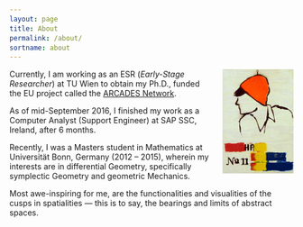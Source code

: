 ```yaml
---
layout: page
title: About
permalink: /about/
sortname: about
---
```


<a href="/img/plackard.jpg"><img src="/img/plackard_cropped.jpg" style="float:right;width:25%;padding-left:20px;"></a>

<p>Currently, I am working as an ESR (<i>Early-Stage Researcher</i>) at TU Wien to obtain my Ph.D., funded the EU project called the <a href="http://arcades-network.eu/">ARCADES Network</a>.  </p>

<p>As of mid-September 2016, I finished my work as a Computer Analyst (Support Engineer) at SAP SSC, Ireland, after 6 months.</p>

<p>Recently, I was a Masters student in Mathematics at Universität Bonn, Germany (2012 – 2015), wherein my interests are in differential Geometry, specifically symplectic Geometry and geometric Mechanics.</p>

<p>Most awe-inspiring for me, are the functionalities and visualities of the cusps in spatialities &mdash; this is to say, the bearings and limits of abstract spaces.</p>
